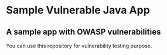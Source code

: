 # Sample Vulnerable Java App

## A sample app with OWASP vulnerabilities

You can use this repository for vulnerability testing purpose.